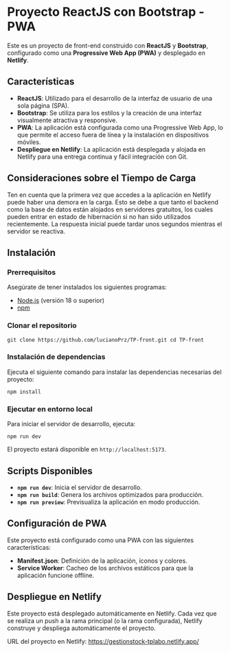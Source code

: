 # Proyecto ReactJS con Bootstrap - PWA

Este es un proyecto de front-end construido con **ReactJS** y **Bootstrap**, configurado como una **Progressive Web App (PWA)** y desplegado en **Netlify**.

## Características

-   **ReactJS**: Utilizado para el desarrollo de la interfaz de usuario de una sola página (SPA).
-   **Bootstrap**: Se utiliza para los estilos y la creación de una interfaz visualmente atractiva y responsive.
-   **PWA**: La aplicación está configurada como una Progressive Web App, lo que permite el acceso fuera de línea y la instalación en dispositivos móviles.
-   **Despliegue en Netlify**: La aplicación está desplegada y alojada en Netlify para una entrega continua y fácil integración con Git.

## Consideraciones sobre el Tiempo de Carga

Ten en cuenta que la primera vez que accedes a la aplicación en Netlify puede haber una demora en la carga. Esto se debe a que tanto el backend como la base de datos están alojados en servidores gratuitos, los cuales pueden entrar en estado de hibernación si no han sido utilizados recientemente. La respuesta inicial puede tardar unos segundos mientras el servidor se reactiva.

## Instalación

### Prerrequisitos

Asegúrate de tener instalados los siguientes programas:

-   [Node.js](https://nodejs.org/) (versión 18 o superior)
-   [npm](https://www.npmjs.com/)

### Clonar el repositorio

`git clone https://github.com/lucianoPrz/TP-front.git
cd TP-front` 

### Instalación de dependencias

Ejecuta el siguiente comando para instalar las dependencias necesarias del proyecto:

`npm install` 

### Ejecutar en entorno local

Para iniciar el servidor de desarrollo, ejecuta:

`npm run dev` 

El proyecto estará disponible en `http://localhost:5173`.

## Scripts Disponibles

-   **`npm run dev`**: Inicia el servidor de desarrollo.
-   **`npm run build`**: Genera los archivos optimizados para producción.
-   **`npm run preview`**: Previsualiza la aplicación en modo producción.

## Configuración de PWA

Este proyecto está configurado como una PWA con las siguientes características:

-   **Manifest.json**: Definición de la aplicación, íconos y colores.
-   **Service Worker**: Cacheo de los archivos estáticos para que la aplicación funcione offline.

## Despliegue en Netlify

Este proyecto está desplegado automáticamente en Netlify. Cada vez que se realiza un push a la rama principal (o la rama configurada), Netlify construye y despliega automáticamente el proyecto.

URL del proyecto en Netlify: https://gestionstock-tplabo.netlify.app/
